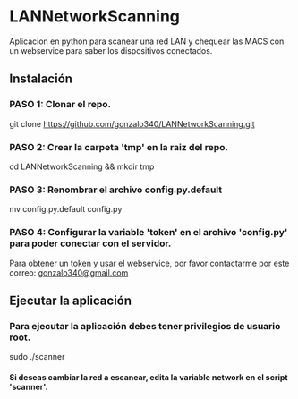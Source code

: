 # LANNetworkScanning
Aplicacion en python para scanear una red LAN y chequear las MACS con un webservice para saber los dispositivos conectados.

## Instalación

### PASO 1: Clonar el repo.
git clone https://github.com/gonzalo340/LANNetworkScanning.git

### PASO 2: Crear la carpeta 'tmp' en la raiz del repo.
cd LANNetworkScanning && mkdir tmp

### PASO 3: Renombrar el archivo config.py.default
mv config.py.default config.py

### PASO 4: Configurar la variable 'token' en el archivo 'config.py' para poder conectar con el servidor.
Para obtener un token y usar el webservice, por favor contactarme por este correo: gonzalo340@gmail.com

## Ejecutar la aplicación

### Para ejecutar la aplicación debes tener privilegios de usuario root.
sudo ./scanner

#### Si deseas cambiar la red a escanear, edita la variable network en el script 'scanner'.
